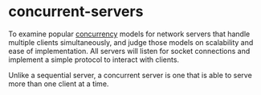 # concurrent-servers
To examine popular [concurrency](https://en.wikipedia.org/wiki/Concurrency_(computer_science)) models for network servers that handle multiple clients simultaneously, and judge those models on scalability and ease of implementation. All servers will listen for socket connections and implement a simple protocol to interact with clients.  

Unlike a sequential server, a concurrent server is one that is able to serve more than one client at a time.
